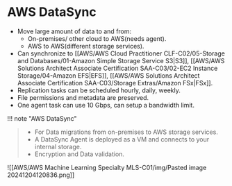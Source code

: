 
# AWS DataSync
- Move large amount of data to and from:
	- On-premises/ other cloud to AWS(needs agent).
	- AWS to AWS(different storage services).
- Can synchronize to [[AWS/AWS Cloud Practitioner CLF-C02/05-Storage and Databases/01-Amazon Simple Storage Service S3|S3]], [[AWS/AWS Solutions Architect Associate Certification SAA-C03/02-EC2 Instance Storage/04-Amazon EFS|EFS]], [[AWS/AWS Solutions Architect Associate Certification SAA-C03/Storage Extras/Amazon FSx|FSx]].
- Replication tasks can be scheduled hourly, daily, weekly.
- File permissions and metadata are preserved.
- One agent task can use 10 Gbps, can setup a bandwidth limit.

!!! note "AWS DataSync"
> - For Data migrations from on-premises to AWS storage services.
> - A DataSync Agent is deployed as a VM and connects to your internal storage.
> - Encryption and Data validation.

![[AWS/AWS Machine Learning Specialty MLS-C01/img/Pasted image 20241204120836.png]]